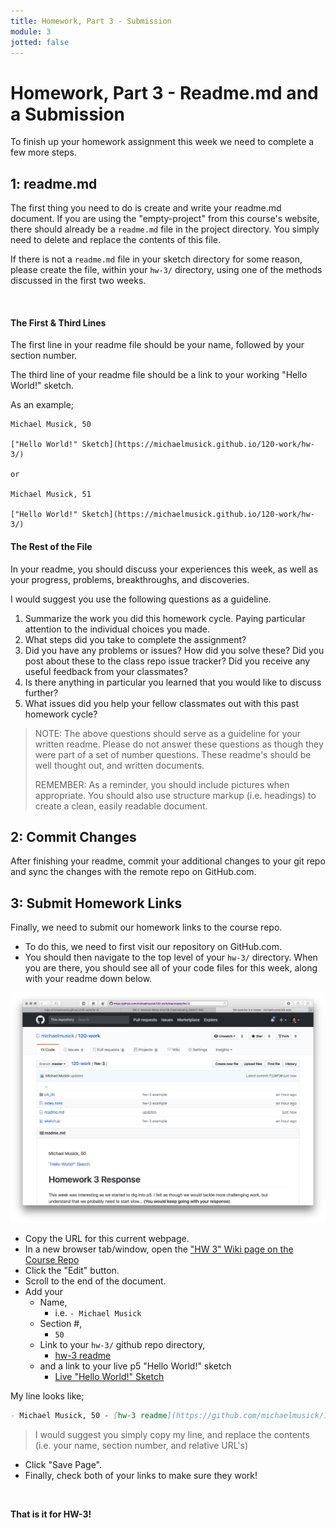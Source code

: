 ```yaml
---
title: Homework, Part 3 - Submission
module: 3
jotted: false
---
```


# Homework, Part 3 - Readme.md and a Submission

To finish up your homework assignment this week we need to complete a few more steps.

## 1: readme.md

The first thing you need to do is create and write your readme.md document. If you are using the "empty-project" from this course's website, there should already be a `readme.md` file in the project directory. You simply need to delete and replace the contents of this file.

If there is not a `readme.md` file in your sketch directory for some reason, please create the file, within your `hw-3/` directory, using one of the methods discussed in the first two weeks.


<br />

#### The First & Third Lines

The first line in your readme file should be your name, followed by your section number.

The third line of your readme file should be a link to your working "Hello World!" sketch.

As an example;

```text
Michael Musick, 50

["Hello World!" Sketch](https://michaelmusick.github.io/120-work/hw-3/)

or

Michael Musick, 51

["Hello World!" Sketch](https://michaelmusick.github.io/120-work/hw-3/)
```

#### The Rest of the File

In your readme, you should discuss your experiences this week, as well as your progress, problems, breakthroughs, and discoveries.

I would suggest you use the following questions as a guideline.

1. Summarize the work you did this homework cycle. Paying particular attention to the individual choices you made.
2. What steps did you take to complete the assignment?
3. Did you have any problems or issues? How did you solve these? Did you post about these to the class repo issue tracker? Did you receive any useful feedback from your classmates?
4. Is there anything in particular you learned that you would like to discuss further?
5. What issues did you help your fellow classmates out with this past homework cycle?

> NOTE: The above questions should serve as a guideline for your written readme. Please do not answer these questions as though they were part of a set of number questions. These readme's should be well thought out, and written documents.
>
> REMEMBER: As a reminder, you should include pictures when appropriate. You should also use structure markup (i.e. headings) to create a clean, easily readable document.


## 2: Commit Changes

After finishing your readme, commit your additional changes to your git repo and sync the changes with the remote repo on GitHub.com.

## 3: Submit Homework Links

Finally, we need to submit our homework links to the course repo.

- To do this, we need to first visit our repository on GitHub.com.
- You should then navigate to the top level of your `hw-3/` directory. When you are there, you should see all of your code files for this week, along with your readme down below.

![Top of my hw-3/ github repo directory](../imgs/github-hw-3-page.png "Demonstration of what your hw-3 GitHub repo directory should look like in your browser.")

- Copy the URL for this current webpage.
- In a new browser tab/window, open the ["HW 3" Wiki page on the Course Repo](https://github.com/Montana-Media-Arts/120_CreativeCoding_Fall2017/wiki/HW-3)
- Click the "Edit" button.
- Scroll to the end of the document.
- Add your
    - Name,
        - i.e. `- Michael Musick`
    - Section #,
        - `50`
    - Link to your `hw-3/` github repo directory,
        - [hw-3 readme](https://github.com/michaelmusick/120-work/tree/master/hw-3)
    - and a link to your live p5 "Hello World!" sketch
        - [Live "Hello World!" Sketch](https://michaelmusick.github.io/120-work/hw-3/)


My line looks like;

```markdown
- Michael Musick, 50 - [hw-3 readme](https://github.com/michaelmusick/120-work/tree/master/hw-3) - [Live "Hello World!" Sketch](https://michaelmusick.github.io/120-work/hw-3/)
```

> I would suggest you simply copy my line, and replace the contents (i.e. your name, section number, and relative URL's)

- Click "Save Page".
- Finally, check both of your links to make sure they work!


<br />


**That is it for HW-3!**
